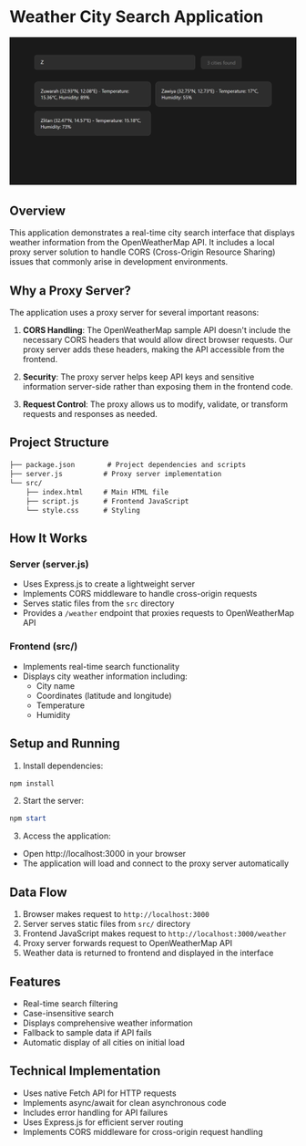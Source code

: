 # Weather City Search Application

![Weather City Search Application](src/img/banner.png)

## Overview
This application demonstrates a real-time city search interface that displays weather information from the OpenWeatherMap API. It includes a local proxy server solution to handle CORS (Cross-Origin Resource Sharing) issues that commonly arise in development environments.

## Why a Proxy Server?
The application uses a proxy server for several important reasons:

1. **CORS Handling**: The OpenWeatherMap sample API doesn't include the necessary CORS headers that would allow direct browser requests. Our proxy server adds these headers, making the API accessible from the frontend.

2. **Security**: The proxy server helps keep API keys and sensitive information server-side rather than exposing them in the frontend code.

3. **Request Control**: The proxy allows us to modify, validate, or transform requests and responses as needed.

## Project Structure
```
├── package.json        # Project dependencies and scripts
├── server.js          # Proxy server implementation
└── src/
    ├── index.html     # Main HTML file
    ├── script.js      # Frontend JavaScript
    └── style.css      # Styling
```

## How It Works

### Server (server.js)
- Uses Express.js to create a lightweight server
- Implements CORS middleware to handle cross-origin requests
- Serves static files from the `src` directory
- Provides a `/weather` endpoint that proxies requests to OpenWeatherMap API

### Frontend (src/)
- Implements real-time search functionality
- Displays city weather information including:
  - City name
  - Coordinates (latitude and longitude)
  - Temperature
  - Humidity

## Setup and Running

1. Install dependencies:
```powershell
npm install
```

2. Start the server:
```powershell
npm start
```

3. Access the application:
- Open http://localhost:3000 in your browser
- The application will load and connect to the proxy server automatically

## Data Flow
1. Browser makes request to `http://localhost:3000`
2. Server serves static files from `src/` directory
3. Frontend JavaScript makes request to `http://localhost:3000/weather`
4. Proxy server forwards request to OpenWeatherMap API
5. Weather data is returned to frontend and displayed in the interface

## Features
- Real-time search filtering
- Case-insensitive search
- Displays comprehensive weather information
- Fallback to sample data if API fails
- Automatic display of all cities on initial load

## Technical Implementation
- Uses native Fetch API for HTTP requests
- Implements async/await for clean asynchronous code
- Includes error handling for API failures
- Uses Express.js for efficient server routing
- Implements CORS middleware for cross-origin request handling
